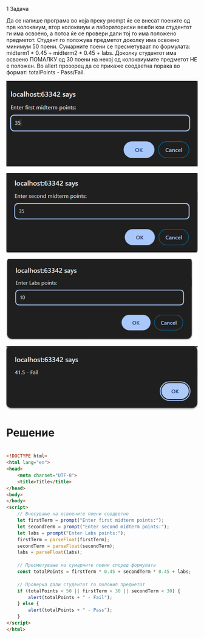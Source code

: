 1 Задача

Да се напише програма во која преку prompt ќе се внесат поените од прв колоквиум, втор колоквиум и лабораториски вежби кои студентот ги има освоено, а потоа ќе се провери дали тој го има положено предметот. Студент го положува предметот доколку има освоено минимум 50 поени. Сумарните поени се пресметуваат по формулата: midterm1 * 0.45 + midterm2 * 0.45 + labs.
Доколку студентот има освоено ПОМАЛКУ од 30 поени на некој од колоквиумите предметот НЕ е положен.
Во allert прозорец да се прикаже соодветна порака во формат: totalPoints - Pass/Fail.

![image](img/1.1.png)

![image](img/1.2.png)

![image](img/1.3.png)

![image](img/1.4.png)



# Решение
```html

<!DOCTYPE html>
<html lang="en">
<head>
    <meta charset="UTF-8">
    <title>Title</title>
</head>
<body>
</body>
<script>
    // Внесување на освоените поени соодветно
    let firstTerm = prompt("Enter first midterm points:");
    let secondTerm = prompt("Enter second midterm points:");
    let labs = prompt("Enter Labs points:");
    firstTerm = parseFloat(firstTerm);
    secondTerm = parseFloat(secondTerm);
    labs = parseFloat(labs);

    // Пресметување на сумарните поени според формулата
    const totalPoints = firstTerm * 0.45 + secondTerm * 0.45 + labs;

    // Проверка дали студентот го положил предметот
    if (totalPoints < 50 || firstTerm < 30 || secondTerm < 30) {
        alert(totalPoints + " - Fail");
    } else {
        alert(totalPoints + " - Pass");
    }
</script>
</html>

```
